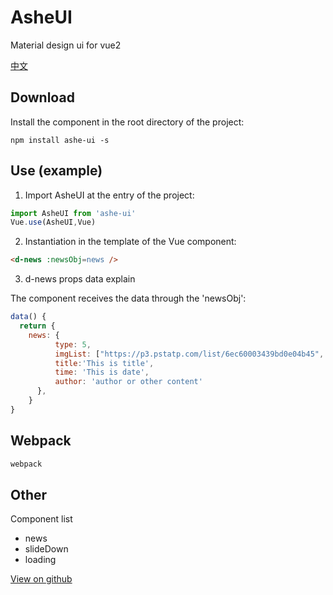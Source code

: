# AsheUI
Material design ui for vue2

[中文](https://github.com/hjdtl/AsheUI/blob/master/README.md)


## Download
Install the component in the root directory of the project:

```npm
npm install ashe-ui -s
```

## Use (example)
1. Import AsheUI at the entry of the project:

```javascript
import AsheUI from 'ashe-ui'
Vue.use(AsheUI,Vue)
```

2. Instantiation in the template of the Vue component:

```html 
<d-news :newsObj=news />
```

3. d-news props data explain

The component receives the data through the 'newsObj':
```javascript
data() {
  return {
    news: {
          type: 5,
          imgList: ["https://p3.pstatp.com/list/6ec60003439bd0e04b45", "https://p3.pstatp.com/list/6ec60003439bd0e04b45", "https://p3.pstatp.com/list/6ec60003439bd0e04b45"],
          title:'This is title',
          time: 'This is date',
          author: 'author or other content'
      },
    }
}
```

## Webpack
```bash
webpack
```

## Other

Component list

* news
* slideDown
* loading

[View on github](https://github.com/hjdtl/AsheUI)